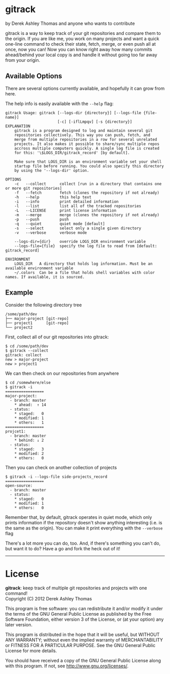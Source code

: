 # gitrack
by Derek Ashley Thomas and anyone who wants to contribute

gitrack is a way to keep track of your git repositories and compare them
to the origin. If you are like me, you work on many projects and want a
quick one-line command to check their state, fetch, merge, or even push
all at once, now you can! Now you can know right away how many commits
ahead/behind your local copy is and handle it without going too far away
from your origin.

## Available Options

There are several options currently available, and hopefully it can grow
from here.

The help info is easily available with the `--help` flag:

    gitrack Usage: gitrack [--logs-dir {directory}] [--logs-file {file-name}]
                           [-c] [-iflLmpqv] [-s {directory}]
    EXPLANATION
        gitrack is a program designed to log and maintain several git 
        repositories collectively. This way you can push, fetch, and
        merge from multiple repositories in a row for several unrelated
        projects. It also makes it possible to share/sync multiple repos
        accross multiple computers quickly. A single log file is created
        for this: '\$LOGS_DIR/gitrack_record' [by default].

        Make sure that LOGS_DIR is an environment variable set your shell
        startup file before running. You could also specify this directory
        by using the '--logs-dir' option.

    OPTIONS
        -c   --collect      collect [run in a directory that contains one or more git repositories]
        -f   --fetch        fetch (clones the repository if not already)
        -h   --help         this help text
        -i   --info         print detailed information
        -l   --list         list all of the tracked repositories
        -L   --LICENSE      print license information
        -m   --merge        merge (clones the repository if not already)
        -p   --push         push
        -q   --quiet        quiet mode [default]
        -s   --select       select only a single given directory
        -v   --verbose      verbose mode

        --logs-dir={dir}    override LOGS_DIR environment variable
        --logs-file={file}  specify the log file to read from [default: gitrack_record]

    ENVIRONMENT
        LOGS_DIR   A directory that holds log information. Must be an available environment variable
        ~/.colors  Can be a file that holds shell variables with color names. If available, it is sourced.

## Example 

Consider the following directory tree


    /some/path/dev              
    ├── major-project [git-repo]
    ├── project1      [git-repo]
    └── project2      

First, collect all of our git repositories into gitrack:

    $ cd /some/path/dev
    $ gitrack --collect
    gitrack: collect
    new > major-project
    new > project1

We can then check on our repositories from anywhere

    $ cd /somewhere/else
    $ gitrack -i
    ================= 
    major-project:              
      - branch: master
        * ahead:  ↑ 14
      - status:       
        * staged:   0 
        * modified: 1 
        * others:   1 
    ================= 
    projcet1:              
      - branch: master
        * behind: ↓ 2
      - status:       
        * staged:   3 
        * modified: 2 
        * others:   0 

Then you can check on another collection of projects

    $ gitrack -i --logs-file side-projects_record
    ================= 
    open-source:              
      - branch: master
      - status:       
        * staged:   0 
        * modified: 1 
        * others:   0 

Remember that, by default, gitrack operates in quiet mode, which only
prints information if the repository doesn't show anything interesting
(i.e. is the same as the origin). You can make it print everything with
the `--verbose` flag

There's a lot more you can do, too. And, if there's something you can't
do, but want it to do? Have a go and fork the heck out of it!

* * * * * * * * * * * * * * * * * * * * * * * * * * * * * * 

# License
**gitrack**: keep track of multiple git repositories and projects with one command!  
Copyright (C) 2012 Derek Ashley Thomas

This program is free software: you can redistribute it and/or modify
it under the terms of the GNU General Public License as published by
the Free Software Foundation, either version 3 of the License, or
(at your option) any later version.

This program is distributed in the hope that it will be useful,
but WITHOUT ANY WARRANTY; without even the implied warranty of
MERCHANTABILITY or FITNESS FOR A PARTICULAR PURPOSE.  See the
GNU General Public License for more details.

You should have received a copy of the GNU General Public License
along with this program.  If not, see <http://www.gnu.org/licenses/>.
